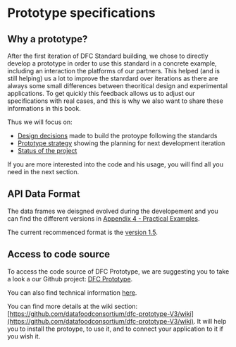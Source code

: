 # Prototype specifications

## Why a prototype?

After the first iteration of DFC Standard building, we chose to directly develop a prototype in order to use this standard in a concrete example, including an interaction the platforms of our partners. This helped \(and is still helping\) us a lot to improve the stanrdard over iterations as there are always some small differences between theoritical design and experimental applications. To get quickly this feedback allows us to adjust our specifications with real cases, and this is why we also want to share these informations in this book.

Thus we will focus on:

* [Design decisions](../technical-specifications/design-decisions.md) made to build the protoype following the standards
* [Prototype strategy](prototype-strategy.md) showing the planning for next development iteration
* [Status of the project](status-of-the-project.md)

If you are more interested into the code and his usage, you will find all you need in the next section.

## API Data Format

The data frames we deisgned evolved during the developement and you can find the different versions in [Appendix 4 - Practical Examples](../appendixes/practical-examples/).

The current recommenced format is the [version 1.5](../appendixes/practical-examples/version-1-5.md).

## Access to code source

To access the code source of DFC Prototype, we are suggesting you to take a look a our Github project: [DFC Prototype](https://github.com/datafoodconsortium/dfc-prototype-V3).

You can also find technical information [here](http://static.datafoodconsortium.org/).

You can find more details at the wiki section: [https://github.com/datafoodconsortium/dfc-prototype-V3/wiki](https://github.com/datafoodconsortium/dfc-prototype-V3/wiki). It will help you to install the protoype, to use it, and to connect your application to it if you wish it.

